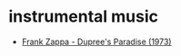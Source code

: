 # instrumental music

- [Frank Zappa - Dupree's Paradise (1973)](https://www.youtube.com/watch?v=qr6mTloYJJs)
